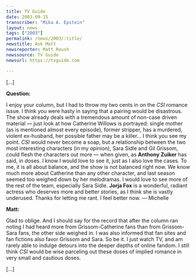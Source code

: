 ```yaml
---
title: TV Guide
date: 2003-09-15
transcriber: "Mika A. Epstein"
layout: news
tags: ["2003"]
permalink: /news/2003/:title/
newstitle: Ask Matt
newsreporter: Matt Roush
newssource: TV Guide
newsurl: https://tvguide.com

---
```


[...]

**Question:**

I enjoy your column, but I had to throw my two cents in on the
*CSI* romance issue. I think you were hasty in saying that a pairing
would be disastrous. The show already deals with a tremendous amount of
non-case driven material &mdash; just look at how Catherine Willows is
portrayed: single mother (as is mentioned almost every episode), former
stripper, has a murdered, violent ex-husband, her possible father may be a
killer... I think you see my point. *CSI* would never become a soap,
but a relationship between the two most interesting characters (in my
opinion), Sara Sidle and Gil Grissom, could flesh the characters out more
&mdash; when given, as **Anthony Zuiker** has said, in doses. I know I
would love to see it, just as I also love the cases. To me, it is all about
balance, and the show is not balanced right now. We know much more about
Catherine than any other character, and last season seemed too weighed down
by her melodramas. I would love to see more of the rest of the team,
especially Sara Sidle. **Jorja Fox** is a wonderful, radiant actress who
deserves more and better stories, as I think she is vastly underused.
Thanks for letting me rant. I feel better now. &mdash; Michelle

**Matt:**

Glad to oblige. And I should say for the record that after the column
ran noting I had heard more from Grissom-Catherine fans than from
Grissom-Sara fans, the other side weighed in. I was also informed that fan
sites and fan fictions also favor Grissom and Sara. So be it. I just watch
TV, and am rarely able to indulge detours into the deeper depths of online
fandom. I still think *CSI* would be wise parceling out these doses of
implied romance in very small and cautious doses.

[...]
